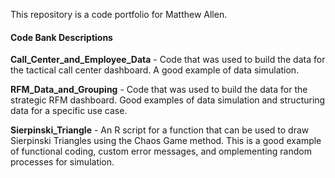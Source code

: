 This repository is a code portfolio for Matthew Allen.

#### Code Bank Descriptions<br>
**Call_Center_and_Employee_Data** - Code that was used to build the data for the tactical call center dashboard. A good example of data simulation.<br>

**RFM_Data_and_Grouping** - Code that was used to build the data for the strategic RFM dashboard. Good examples of data simulation and structuring data for a specific use case.<br>

**Sierpinski_Triangle** - An R script for a function that can be used to draw Sierpinski Triangles using the Chaos Game method. This is a good example of functional coding, custom error messages, and omplementing random processes for simulation.
